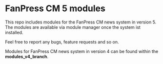 # FanPress CM 5 modules

This repo includes modules for the FanPress CM news system in version 5. The modules are available via module manager once the system ist installed.

Feel free to report any bugs, feature requests and so on.

Modules for FanPress CM news system in version 4 can be found within the __modules_v4_branch__.

